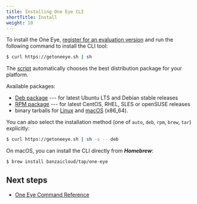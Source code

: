 ```yaml
---
title: Installing One Eye CLI
shortTitle: Install
weight: 10
---
```


To install the One Eye, [register for an evaluation version](/products/try-one-eye/) and run the following command to install the CLI tool:

```bash
$ curl https://getoneeye.sh | sh
```

The [script](https://getoneeye.sh) automatically chooses the best distribution package for your platform.

Available packages:

- [Deb package](https://banzaicloud.com/downloads/one-eye/latest?format=deb) --- for latest Ubuntu LTS and Debian stable releases
- [RPM package](https://banzaicloud.com/downloads/one-eye/latest?format=rpm) --- for latest CentOS, RHEL, SLES or openSUSE releases
- binary tarballs for [Linux](https://banzaicloud.com/downloads/one-eye/latest?os=linux) and [macOS](https://banzaicloud.com/downloads/one-eye/latest?os=darwin) (x86_64).

You can also select the installation method (one of `auto`, `deb`, `rpm`, `brew`, `tar`) explicitly:

```bash
$ curl https://getoneeye.sh | sh -s -- deb
```

On macOS, you can install the CLI directly from ***Homebrew***:

```bash
$ brew install banzaicloud/tap/one-eye
```

## Next steps

* [One Eye Command Reference](../reference/)	
